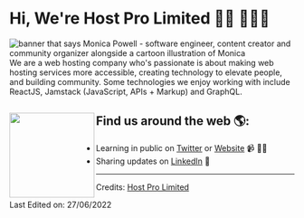 # Hi, We're Host Pro Limited 👋🏾 👩🏾‍💻

<img src="https://www.hostpro.co.ke/wp-content/uploads/2022/01/logo22-1.png" alt="banner that says Monica Powell - software engineer, content creator and community organizer alongside a cartoon illustration of Monica">
We are a web hosting company who's passionate is about making web hosting services more accessible, creating technology to elevate people, and building community. Some technologies we enjoy working with include ReactJS, Jamstack (JavaScript, APIs + Markup) and GraphQL. 


## Find us around the web 🌎: <a href="https://www.hostpro.co.ke"><img align="left" width="150" height="150" src="https://github.com/M0nica/M0nica/blob/main/octomonica/m0nica-octocat-rotating.gif?raw=true"></a>
- Learning in public on <a href="https://www.twitter.com/hostprolimited">Twitter</a> or <a href="https://www.hostpro.co.ke">Website</a> 📹 ✍🏾
- Sharing updates on <a href="https://www.linkedin.com/company/hostprolimited">LinkedIn</a> 💼

-----
Credits: [Host Pro Limited](https://github.com/hostprolimited)

Last Edited on: 27/06/2022
